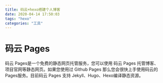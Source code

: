 ```yaml
---
title: 码云+hexo搭建个人博客
date: 2020-04-14 17:50:03
tags: "hexo"
categories: "工具"
---
```


# 码云 Pages
 码云 Pages是一个免费的静态网页托管服务，您可以使用 码云 Pages 托管博客、项目官网等静态网页。如果您使用过 Github Pages 那么您会很快上手使用码云的 Pages服务。目前码云 Pages 支持 Jekyll、Hugo、Hexo编译静态资源。
